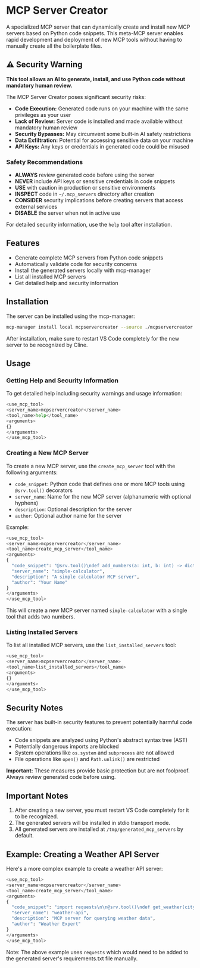 # MCP Server Creator

A specialized MCP server that can dynamically create and install new MCP servers based on Python code snippets. This meta-MCP server enables rapid development and deployment of new MCP tools without having to manually create all the boilerplate files.

## ⚠️ Security Warning

**This tool allows an AI to generate, install, and use Python code without mandatory human review.**

The MCP Server Creator poses significant security risks:

- **Code Execution:** Generated code runs on your machine with the same privileges as your user
- **Lack of Review:** Server code is installed and made available without mandatory human review
- **Security Bypasses:** May circumvent some built-in AI safety restrictions
- **Data Exfiltration:** Potential for accessing sensitive data on your machine
- **API Keys:** Any keys or credentials in generated code could be misused

### Safety Recommendations

- **ALWAYS** review generated code before using the server
- **NEVER** include API keys or sensitive credentials in code snippets
- **USE** with caution in production or sensitive environments
- **INSPECT** code in `~/.mcp_servers` directory after creation
- **CONSIDER** security implications before creating servers that access external services
- **DISABLE** the server when not in active use

For detailed security information, use the `help` tool after installation.

## Features

- Generate complete MCP servers from Python code snippets
- Automatically validate code for security concerns
- Install the generated servers locally with mcp-manager
- List all installed MCP servers
- Get detailed help and security information

## Installation

The server can be installed using the mcp-manager:

```bash
mcp-manager install local mcpservercreator --source ./mcpservercreator
```

After installation, make sure to restart VS Code completely for the new server to be recognized by Cline.

## Usage

### Getting Help and Security Information

To get detailed help including security warnings and usage information:

```python
<use_mcp_tool>
<server_name>mcpservercreator</server_name>
<tool_name>help</tool_name>
<arguments>
{}
</arguments>
</use_mcp_tool>
```

### Creating a New MCP Server

To create a new MCP server, use the `create_mcp_server` tool with the following arguments:

- `code_snippet`: Python code that defines one or more MCP tools using `@srv.tool()` decorators
- `server_name`: Name for the new MCP server (alphanumeric with optional hyphens)
- `description`: Optional description for the server
- `author`: Optional author name for the server

Example:

```python
<use_mcp_tool>
<server_name>mcpservercreator</server_name>
<tool_name>create_mcp_server</tool_name>
<arguments>
{
  "code_snippet": "@srv.tool()\ndef add_numbers(a: int, b: int) -> dict:\n    \"\"\"Add two numbers together.\"\"\"\n    return {\"result\": a + b}",
  "server_name": "simple-calculator",
  "description": "A simple calculator MCP server",
  "author": "Your Name"
}
</arguments>
</use_mcp_tool>
```

This will create a new MCP server named `simple-calculator` with a single tool that adds two numbers.

### Listing Installed Servers

To list all installed MCP servers, use the `list_installed_servers` tool:

```python
<use_mcp_tool>
<server_name>mcpservercreator</server_name>
<tool_name>list_installed_servers</tool_name>
<arguments>
{}
</arguments>
</use_mcp_tool>
```

## Security Notes

The server has built-in security features to prevent potentially harmful code execution:

- Code snippets are analyzed using Python's abstract syntax tree (AST)
- Potentially dangerous imports are blocked
- System operations like `os.system` and `subprocess` are not allowed
- File operations like `open()` and `Path.unlink()` are restricted

**Important:** These measures provide basic protection but are not foolproof. Always review generated code before using.

## Important Notes

1. After creating a new server, you must restart VS Code completely for it to be recognized.
2. The generated servers will be installed in stdio transport mode.
3. All generated servers are installed at `/tmp/generated_mcp_servers` by default.

## Example: Creating a Weather API Server

Here's a more complex example to create a weather API server:

```python
<use_mcp_tool>
<server_name>mcpservercreator</server_name>
<tool_name>create_mcp_server</tool_name>
<arguments>
{
  "code_snippet": "import requests\n\n@srv.tool()\ndef get_weather(city: str) -> dict:\n    \"\"\"Get the current weather for a city.\"\"\"\n    api_key = \"your_api_key_here\"\n    url = f\"https://api.example.com/weather?city={city}&appid={api_key}\"\n    \n    response = requests.get(url)\n    if response.status_code == 200:\n        return response.json()\n    else:\n        return {\"error\": f\"Failed to get weather: {response.status_code}\"}\n",
  "server_name": "weather-api",
  "description": "MCP server for querying weather data",
  "author": "Weather Expert"
}
</arguments>
</use_mcp_tool>
```

Note: The above example uses `requests` which would need to be added to the generated server's requirements.txt file manually.
